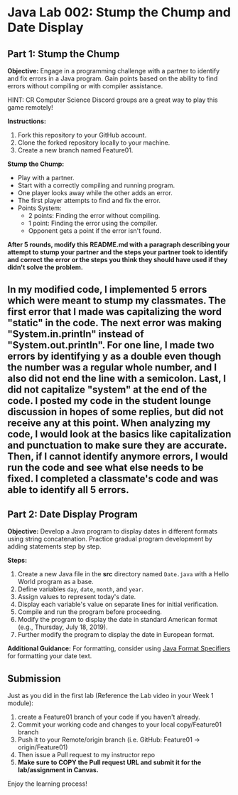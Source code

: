# Java Lab 002: Stump the Chump and Date Display

## Part 1: Stump the Chump

**Objective:**
Engage in a programming challenge with a partner to identify and fix errors in a Java program. Gain points based on the ability to find errors without compiling or with compiler assistance.

HINT: CR Computer Science Discord groups are a great way to play this game remotely!

**Instructions:**
1. Fork this repository to your GitHub account.
2. Clone the forked repository locally to your machine.
3. Create a new branch named Feature01.

**Stump the Chump:**
- Play with a partner.
- Start with a correctly compiling and running program.
- One player looks away while the other adds an error.
- The first player attempts to find and fix the error.
- Points System:
    - 2 points: Finding the error without compiling.
    - 1 point: Finding the error using the compiler.
    - Opponent gets a point if the error isn't found.

**After 5 rounds, modify this README.md with a paragraph describing your attempt to stump your partner and the steps your partner took to identify and correct the error or the steps you think they should have used if they didn't solve the problem.**

  In my modified code, I implemented 5 errors which were meant to stump my classmates. The first error that I made was capitalizing the word "static" in the code. The next error was making "System.in.println" instead of "System.out.println". For one line, I made two errors by identifying y as a double even though the number was a regular whole number, and I also did not end the line with a semicolon. Last, I did not capitalize "system" at the end of the code. I posted my code in the student lounge discussion in hopes of some replies, but did not receive any at this point. When analyzing my code, I would look at the basics like capitalization and punctuation to make sure they are accurate. Then, if I cannot identify anymore errors, I would run the code and see what else needs to be fixed. I completed a classmate's code and was able to identify all 5 errors. 
---

## Part 2: Date Display Program

**Objective:**
Develop a Java program to display dates in different formats using string concatenation. Practice gradual program development by adding statements step by step.

**Steps:**
1. Create a new Java file in the **src** directory named `Date.java` with a Hello World program as a base.
2. Define variables `day`, `date`, `month`, and `year`.
3. Assign values to represent today's date.
4. Display each variable's value on separate lines for initial verification.
5. Compile and run the program before proceeding.
6. Modify the program to display the date in standard American format (e.g., Thursday, July 18, 2019).
7. Further modify the program to display the date in European format.

**Additional Guidance:**
For formatting, consider using [Java Format Specifiers](FormatSpecifiers.md) for formatting your date text.

## Submission
Just as you did in the first lab (Reference the Lab video in your Week 1 module):
1. create a Feature01 branch of your code if you haven't already.
2. Commit your working code and changes to your local copy/Feature01 branch
3. Push it to your Remote/origin branch (i.e. GitHub: Feature01 -> origin/Feature01)
4. Then issue a Pull request to my instructor repo
5. **Make sure to COPY the Pull request URL and submit it for the lab/assignment in Canvas.**

Enjoy the learning process!